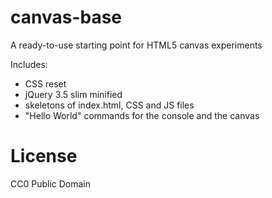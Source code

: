 # canvas-base
A ready-to-use starting point for HTML5 canvas experiments

Includes:
- CSS reset
- jQuery 3.5 slim minified
- skeletons of index.html, CSS and JS files
- "Hello World" commands for the console and the canvas

# License
CC0 Public Domain
